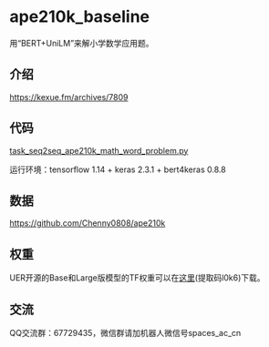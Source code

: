 # ape210k_baseline
用“BERT+UniLM”来解小学数学应用题。

## 介绍

https://kexue.fm/archives/7809

## 代码

[task_seq2seq_ape210k_math_word_problem.py](https://github.com/bojone/bert4keras/blob/master/examples/task_seq2seq_ape210k_math_word_problem.py)

运行环境：tensorflow 1.14 + keras 2.3.1 + bert4keras 0.8.8

## 数据

https://github.com/Chenny0808/ape210k

## 权重

UER开源的Base和Large版模型的TF权重可以在[这里](https://pan.baidu.com/s/1Xp_ttsxwLMFDiTPqmRABhg)(提取码l0k6)下载。

## 交流

QQ交流群：67729435，微信群请加机器人微信号spaces_ac_cn

